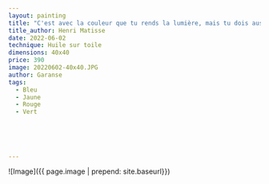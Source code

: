 ```yaml
---
layout: painting
title: "C'est avec la couleur que tu rends la lumière, mais tu dois aussi ressentir cette lumière, l'avoir en toi."   
title_author: Henri Matisse   
date: 2022-06-02
technique: Huile sur toile
dimensions: 40x40 
price: 390
image: 20220602-40x40.JPG
author: Garanse
tags:
  - Bleu
  - Jaune
  - Rouge
  - Vert
  
 
  
  
  
---
```

![Image]({{ page.image | prepend: site.baseurl}})

